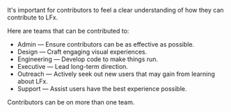 It's important for contributors to feel a clear understanding of how they can contribute to LFx.

Here are teams that can be contributed to:

* Admin — Ensure contributors can be as effective as possible.
* Design — Craft engaging visual experiences.
* Engineering — Develop code to make things run.
* Executive — Lead long-term direction.
* Outreach — Actively seek out new users that may gain from learning about LFx.
* Support — Assist users have the best experience possible.

Contributors can be on more than one team.
